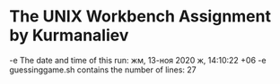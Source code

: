 # The UNIX Workbench Assignment by Kurmanaliev
-e 
The date and time of this run: жм, 13-ноя 2020 ж, 14:10:22 +06
-e 
guessinggame.sh contains the number of lines:
27
